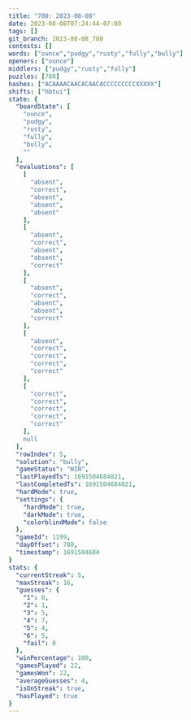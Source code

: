 ```yaml
---
title: "780: 2023-08-08"
date: 2023-08-08T07:24:44-07:00
tags: []
git_branch: 2023-08-08_780
contests: []
words: ["ounce","pudgy","rusty","fully","bully"]
openers: ["ounce"]
middlers: ["pudgy","rusty","fully"]
puzzles: [780]
hashes: ["ACAAAACAACACAACACCCCCCCCCXXXXX"]
shifts: ["hbtui"]
state: {
  "boardState": [
    "ounce",
    "pudgy",
    "rusty",
    "fully",
    "bully",
    ""
  ],
  "evaluations": [
    [
      "absent",
      "correct",
      "absent",
      "absent",
      "absent"
    ],
    [
      "absent",
      "correct",
      "absent",
      "absent",
      "correct"
    ],
    [
      "absent",
      "correct",
      "absent",
      "absent",
      "correct"
    ],
    [
      "absent",
      "correct",
      "correct",
      "correct",
      "correct"
    ],
    [
      "correct",
      "correct",
      "correct",
      "correct",
      "correct"
    ],
    null
  ],
  "rowIndex": 5,
  "solution": "bully",
  "gameStatus": "WIN",
  "lastPlayedTs": 1691504684821,
  "lastCompletedTs": 1691504684821,
  "hardMode": true,
  "settings": {
    "hardMode": true,
    "darkMode": true,
    "colorblindMode": false
  },
  "gameId": 1199,
  "dayOffset": 780,
  "timestamp": 1691504684
}
stats: {
  "currentStreak": 5,
  "maxStreak": 16,
  "guesses": {
    "1": 0,
    "2": 1,
    "3": 5,
    "4": 7,
    "5": 4,
    "6": 5,
    "fail": 0
  },
  "winPercentage": 100,
  "gamesPlayed": 22,
  "gamesWon": 22,
  "averageGuesses": 4,
  "isOnStreak": true,
  "hasPlayed": true
}
---
```

<!-- more -->
